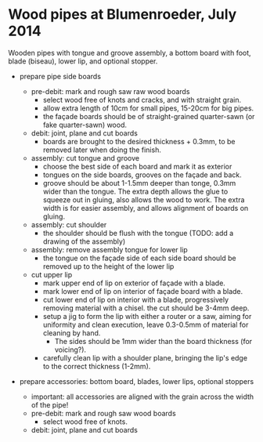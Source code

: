 Wood pipes at Blumenroeder, July 2014
=====================================

Wooden pipes with tongue and groove assembly, a bottom board with foot, blade (biseau), lower lip, and optional stopper.

- prepare pipe side boards
  - pre-debit: mark and rough saw raw wood boards
    - select wood free of knots and cracks, and with straight grain.
    - allow extra length of 10cm for small pipes, 15-20cm for big pipes.
    - the façade boards should be of straight-grained quarter-sawn (or fake quarter-sawn) wood.
  - debit: joint, plane and cut boards
    - boards are brought to the desired thickness + 0.3mm, to be removed later  when doing the finish.
  - assembly: cut tongue and groove
    - choose the best side of each board and mark it as exterior
    - tongues on the side boards, grooves on the façade and back.
    - groove should be about 1-1.5mm deeper than tonge, 0.3mm wider than the tongue. The extra depth allows the glue to squeeze out in gluing, also allows the wood to work. The extra width is for easier assembly, and allows alignment of boards on gluing.
  - assembly: cut shoulder
    - the shoulder should be flush with the tongue (TODO: add a drawing of the assembly)
  - assembly: remove assembly tongue for lower lip
    - the tongue on the façade side of each side board should be removed up to the height of the lower lip
  - cut upper lip
    - mark upper end of lip on exterior of façade with a blade.
    - mark lower end of lip on interior of façade board with a blade.
    - cut lower end of lip on interior with a blade, progressively removing material with a chisel. the cut should be 3-4mm deep.
    - setup a jig to form the lip with either a router or a saw, aiming for uniformity and clean execution, leave 0.3-0.5mm of material for cleaning by hand.
      - The sides should be 1mm wider than the board thickness (for voicing?).
    - carefully clean lip with a shoulder plane, bringing the lip's edge to the correct thickness (1-2mm).


- prepare accessories: bottom board, blades, lower lips, optional stoppers
  - important: all accessories are aligned with the grain across the width of the pipe!
  - pre-debit: mark and rough saw wood boards
    - select wood free of knots.
  - debit: joint, plane and cut boards